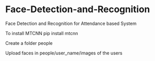 # Face-Detection-and-Recognition
Face Detection and Recognition for Attendance based System

To install MTCNN
pip install mtcnn

Create a folder people

Upload faces in 
people/user_name/images of the users
